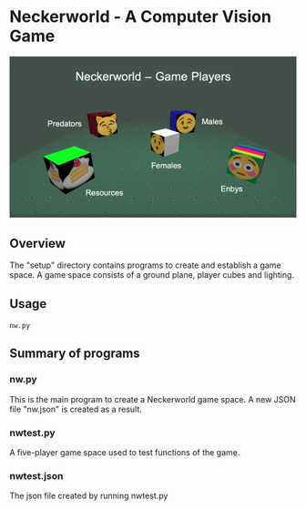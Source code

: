 # Neckerworld - A Computer Vision Game

![Neckerworld Player Cubesl](../images/Neckerworld-players.png)

## Overview

The "setup" directory contains programs to create and establish a game space.
A game space consists of a ground plane, player cubes and lighting.

## Usage

```
nw.py
```

## Summary of programs

### nw.py
This is the main program to create a Neckerworld game space.
A new JSON file "nw.json" is created as a result.

### nwtest.py
A five-player game space used to test functions of the game.

### nwtest.json
The json file created by running nwtest.py
